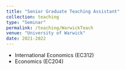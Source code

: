```yaml
---
title: "Senior Graduate Teaching Assistant"
collection: teaching
type: "Seminar"
permalink: /teaching/WarwickTeach
venue: "University of Warwick"
date: 2021-2022
---
```


- International Economics (EC312)
- Economics (EC204)
